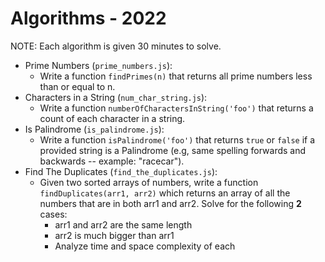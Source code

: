# Algorithms - 2022

NOTE: Each algorithm is given 30 minutes to solve.

- Prime Numbers (`prime_numbers.js`):
  - Write a function `findPrimes(n)` that returns all prime numbers less than or equal to n.
- Characters in a String (`num_char_string.js`):
  - Write a function `numberOfCharactersInString('foo')` that returns a count of each character in a string.
- Is Palindrome (`is_palindrome.js`):
  - Write a function `isPalindrome('foo')` that returns `true` or `false` if a provided string is a Palindrome (e.g, same spelling forwards and backwards -- example: "racecar").
- Find The Duplicates (`find_the_duplicates.js`):
  - Given two sorted arrays of numbers, write a function `findDuplicates(arr1, arr2)` which returns an array of all the numbers that are in both arr1 and arr2. Solve for the following **2** cases:
    - arr1 and arr2 are the same length
    - arr2 is much bigger than arr1
    - Analyze time and space complexity of each

